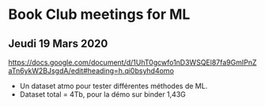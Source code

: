 # Book Club meetings for ML


## Jeudi 19 Mars 2020

https://docs.google.com/document/d/1UhT0gcwfo1nD3WSQEl87fa9GmIPnZaTn6ykW2BJsgdA/edit#heading=h.qi0bsyhd4omo

 - Un dataset atmo pour tester différentes méthodes de ML.
 - Dataset total = 4Tb, pour la démo sur binder 1,43G
